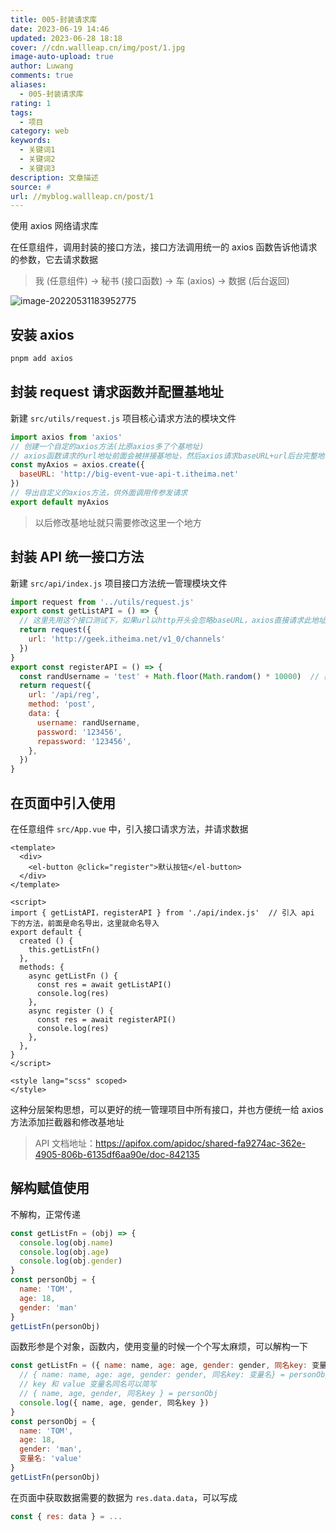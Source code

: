 ```yaml
---
title: 005-封装请求库
date: 2023-06-19 14:46
updated: 2023-06-28 18:18
cover: //cdn.wallleap.cn/img/post/1.jpg
image-auto-upload: true
author: Luwang
comments: true
aliases:
  - 005-封装请求库
rating: 1
tags:
  - 项目
category: web
keywords:
  - 关键词1
  - 关键词2
  - 关键词3
description: 文章描述
source: #
url: //myblog.wallleap.cn/post/1
---
```


使用 axios 网络请求库

在任意组件，调用封装的接口方法，接口方法调用统一的 axios 函数告诉他请求的参数，它去请求数据

> 我 (任意组件) -> 秘书 (接口函数) -> 车 (axios) -> 数据 (后台返回)

![image-20220531183952775](https://cdn.wallleap.cn/img/pic/illustration/202306191447645.png)

## 安装 axios

```sh
pnpm add axios
```

## 封装 request 请求函数并配置基地址

新建 `src/utils/request.js` 项目核心请求方法的模块文件

```js
import axios from 'axios'
// 创建一个自定的axios方法(比原axios多了个基地址)
// axios函数请求的url地址前面会被拼接基地址，然后axios请求baseURL+url后台完整地址
const myAxios = axios.create({
  baseURL: 'http://big-event-vue-api-t.itheima.net'
})
// 导出自定义的axios方法，供外面调用传参发请求
export default myAxios
```

> 以后修改基地址就只需要修改这里一个地方

## 封装 API 统一接口方法

新建 `src/api/index.js` 项目接口方法统一管理模块文件

```js
import request from '../utils/request.js'
export const getListAPI = () => {
  // 这里先用这个接口测试下，如果url以http开头会忽略baseURL，axios直接请求此地址
  return request({
    url: 'http://geek.itheima.net/v1_0/channels'
  })
}
export const registerAPI = () => {
  const randUsername = 'test' + Math.floor(Math.random() * 10000)  // 模拟测试
  return request({
    url: '/api/reg',
    method: 'post',
    data: {
      username: randUsername,
      password: '123456',
      repassword: '123456',
    },
  })
}
```

## 在页面中引入使用

在任意组件 `src/App.vue` 中，引入接口请求方法，并请求数据

```vue
<template>
  <div>
    <el-button @click="register">默认按钮</el-button>
  </div>
</template>

<script>
import { getListAPI，registerAPI } from './api/index.js'  // 引入 api 下的方法，前面是命名导出，这里就命名导入
export default {
  created () {
    this.getListFn()
  },
  methods: {
    async getListFn () {
      const res = await getListAPI()
      console.log(res)
    },
    async register () {
      const res = await registerAPI()
      console.log(res)
    },
  },
}
</script>

<style lang="scss" scoped>
</style>
```

这种分层架构思想，可以更好的统一管理项目中所有接口，并也方便统一给 axios 方法添加拦截器和修改基地址

> API 文档地址：<https://apifox.com/apidoc/shared-fa9274ac-362e-4905-806b-6135df6aa90e/doc-842135>

## 解构赋值使用

不解构，正常传递

```js
const getListFn = (obj) => {
  console.log(obj.name)
  console.log(obj.age)
  console.log(obj.gender)
}
const personObj = {
  name: 'TOM',
  age: 18,
  gender: 'man'
}
getListFn(personObj)
```

函数形参是个对象，函数内，使用变量的时候一个个写太麻烦，可以解构一下

```js
const getListFn = ({ name: name, age: age, gender: gender, 同名key: 变量名}) => {
  // { name: name, age: age, gender: gender, 同名key: 变量名} = personObj
  // key 和 value 变量名同名可以简写
  // { name, age, gender, 同名key } = personObj
  console.log({ name, age, gender, 同名key })
}
const personObj = {
  name: 'TOM',
  age: 18,
  gender: 'man',
  变量名: 'value'
}
getListFn(personObj)
```

在页面中获取数据需要的数据为 `res.data.data`，可以写成

```js
const { res: data } = ...
```
